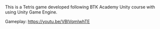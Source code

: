 This is a Tetris game developed following BTK Academy Unity course with using Unity Game Engine.

Gameplay: https://youtu.be/VBlVqmIwhTE
